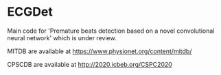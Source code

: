 # ECGDet
Main code for 'Premature beats detection based on a novel convolutional neural network' which is under review.
 
MITDB are available at https://www.physionet.org/content/mitdb/ 
 
CPSCDB are available at http://2020.icbeb.org/CSPC2020
